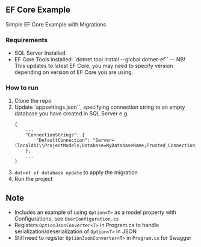 ## EF Core Example
Simple EF Core Example with Migrations

### Requirements
- SQL Server Installed
- EF Core Tools installed: `dotnet tool install --global dotnet-ef`` -- NB! This updates to latest EF Core, you may need to specify version depending on version of EF Core you are using.

### How to run
1. Clone the repo
1. Update `appsettings.json``, specifying connection string to an empty database you have created in SQL Server e.g.
    ```
    {
        ...
        "ConnectionStrings": {
            "DefaultConnection": "Server=(localdb)\\ProjectModels;Database=MyDatabaseName;Trusted_Connection=True;MultipleActiveResultSets=true"
        },
        ...
    }
    ```
1. `dotnet ef database update` to apply the migration
1. Run the project

## Note
- Includes an example of using `Option<T>` as a model property with Configurations, see `UserConfiguration.cs`
- Registers `OptionJsonConverter<T>` in Program.cs to handle serialization/deserialization of `Option<T>` in JSON
- Still need to register `OptionJsonConverter<T>` in `Program.cs` for Swagger